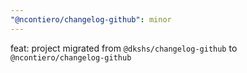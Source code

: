 ```yaml
---
"@ncontiero/changelog-github": minor
---
```


feat: project migrated from `@dkshs/changelog-github` to `@ncontiero/changelog-github`
